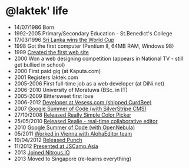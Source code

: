 @laktek' life
===============

- 14/07/1986 Born
- 1992-2005 Primary/Secondary Education - St.Benedict's College
- 17/03/1996 [Sri Lanka wins the World Cup](http://www.laktek.com/2012/10/07/how-i-remember-1996-world-cup)
- 1998 Got the first computer (Pentium II, 64MB RAM, Windows 98)
- 1999 [Created the first web site](http://laktek.itgo.com/portfolio.htm)
- 2000 Won a web designing competition (appears in National TV - still get bullied in school)
- 2000 First paid gig (at Kaputa.com)
- 2001 Registers laktek.com
- 2005-2006 First full-time job as a web developer (at DiNi.net)
- 2006-2010 University of Moratuwa (BSc. in IT)
- 2005-2009 Bittersweet first love
- 2006-2012 [Developer at Vesess.com (shipped CurdBee)](http://www.laktek.com/2012/12/24/end-of-a-chapter)
- 2007 [Google Summer of Code (with SilverStripe CMS)](http://www.laktek.com/2007/04/12/accepted-to-google-summer-of-code/)
- 27/10/2008 [Released Really Simple Color Picker](http://www.laktek.com/2008/10/27/really-simple-color-picker-in-jquery/)
- 25/05/2010 [Released Realie - real-time collaborative editor](http://www.laktek.com/2010/05/25/real-time-collaborative-editing-with-websockets-node-js-redis)
- 2010 [Google Summer of Code (with OpenNebula)](http://www.laktek.com/2010/05/01/im-with-opennebula-this-summer)
- 05/2011 [Worked in Vienna with AlohaEditor team](http://www.laktek.com/2011/06/08/a-month-in-vienna/)
- 19/04/2012 [Released Punch](http://www.laktek.com/2012/04/19/punch-a-fun-and-easy-way-to-build-modern-websites)
- 11/2012 [Presented at JSCamp.Asia](http://www.laktek.com/2012/12/04/jscamp-asia/)
- 2013 [Joined Nitrous.IO](http://www.laktek.com/2013/04/12/my-first-three-months-with-actionio)
- 2013 Moved to Singapore (re-learns everything)
